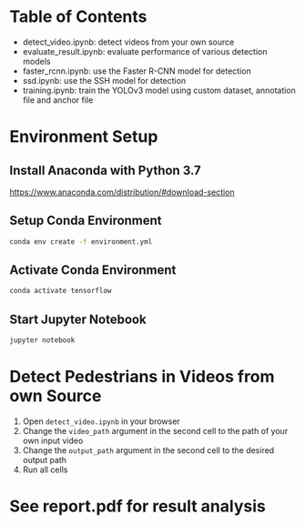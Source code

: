 # Table of Contents

-   detect_video.ipynb: detect videos from your own source
-   evaluate_result.ipynb: evaluate performance of various detection models
-   faster_rcnn.ipynb: use the Faster R-CNN model for detection
-   ssd.ipynb: use the SSH model for detection
-   training.ipynb: train the YOLOv3 model using custom dataset, annotation file and anchor file

# Environment Setup

## Install Anaconda with Python 3.7

<https://www.anaconda.com/distribution/#download-section>

## Setup Conda Environment

```sh
conda env create -f environment.yml
```

## Activate Conda Environment

```sh
conda activate tensorflow
```

## Start Jupyter Notebook

```sh
jupyter notebook
```

# Detect Pedestrians in Videos from own Source

1. Open `detect_video.ipynb` in your browser
2. Change the `video_path` argument in the second cell to the path of your own input video
3. Change the `output_path` argument in the second cell to the desired output path
4. Run all cells

# See report.pdf for result analysis
